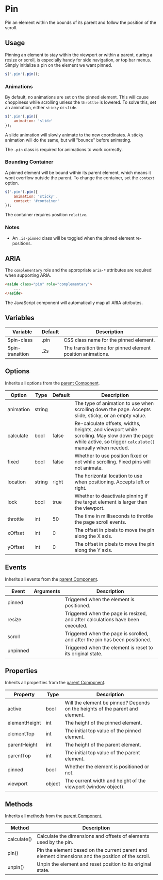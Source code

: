 # Pin #

Pin an element within the bounds of its parent and follow the position of the scroll.

## Usage ##

Pinning an element to stay within the viewport or within a parent, during a resize or scroll, is especially handy for side navigation, or top bar menus. Simply initialize a pin on the element we want pinned.

```javascript
$('.pin').pin();
```

### Animations ###

By default, no animations are set on the pinned element. This will cause choppiness while scrolling unless the `throttle` is lowered. To solve this, set an animation, either `sticky` or `slide`.

```javascript
$('.pin').pin({
    animation: 'slide'
});
```

A slide animation will slowly animate to the new coordinates. A sticky animation will do the same, but will "bounce" before animating.

<div class="notice is-info">
    The <code>.pin</code> class is required for animations to work correctly.
</div>

### Bounding Container ###

A pinned element will be bound within its parent element, which means it wont overflow outside the parent. To change the container, set the `context` option.

```javascript
$('.pin').pin({
    animation: 'sticky',
    context: '#container'
});
```

<div class="notice is-warning">
    The container requires position <code>relative</code>.
</div>

### Notes ###

* An `.is-pinned` class will be toggled when the pinned element re-positions.

## ARIA ##

The `complementary` role and the appropriate `aria-*` attributes are required when supporting ARIA.

```html
<aside class="pin" role="complementary">
    ...
</aside>
```

<div class="notice is-info">
    The JavaScript component will automatically map all ARIA attributes.
</div>

## Variables ##

<table class="table is-striped data-table">
    <thead>
        <tr>
            <th>Variable</th>
            <th>Default</th>
            <th>Description</th>
        </tr>
    </thead>
    <tbody>
        <tr>
            <td>$pin-class</td>
            <td>.pin</td>
            <td>CSS class name for the pinned element.</td>
        </tr>
        <tr>
            <td>$pin-transition</td>
            <td>.2s</td>
            <td>The transition time for pinned element position animations.</td>
        </tr>
    </tbody>
</table>

## Options ##

Inherits all options from the [parent Component](component.md#options).

<table class="table is-striped data-table">
    <thead>
        <tr>
            <th>Option</th>
            <th>Type</th>
            <th>Default</th>
            <th>Description</th>
        </tr>
    </thead>
    <tbody>
        <tr>
            <td>animation</td>
            <td>string</td>
            <td></td>
            <td>
                The type of animation to use when scrolling down the page.
                Accepts slide, sticky, or an empty value.
            </td>
        </tr>
        <tr>
            <td>calculate</td>
            <td>bool</td>
            <td>false</td>
            <td>
                Re-calculate offsets, widths, heights, and viewport while scrolling.
                May slow down the page while active, so trigger <code>calculate()</code> manually when needed.
            </td>
        </tr>
        <tr>
            <td>fixed</td>
            <td>bool</td>
            <td>false</td>
            <td>
                Whether to use position fixed or not while scrolling.
                Fixed pins will not animate.
            </td>
        </tr>
        <tr>
            <td>location</td>
            <td>string</td>
            <td>right</td>
            <td>
                The horizontal location to use when positioning.
                Accepts left or right.
            </td>
        </tr>
        <tr>
            <td>lock</td>
            <td>bool</td>
            <td>true</td>
            <td>
                Whether to deactivate pinning if the target element is larger than the viewport.
            </td>
        </tr>
        <tr>
            <td>throttle</td>
            <td>int</td>
            <td>50</td>
            <td>The time in milliseconds to throttle the page scroll events.</td>
        </tr>
        <tr>
            <td>xOffset</td>
            <td>int</td>
            <td>0</td>
            <td>The offset in pixels to move the pin along the X axis.</td>
        </tr>
        <tr>
            <td>yOffset</td>
            <td>int</td>
            <td>0</td>
            <td>The offset in pixels to move the pin along the Y axis.</td>
        </tr>
    </tbody>
</table>

## Events ##

Inherits all events from the [parent Component](component.md#events).

<table class="table is-striped data-table">
    <thead>
        <tr>
            <th>Event</td>
            <th>Arguments</th>
            <th>Description</th>
        </tr>
    </thead>
    <tbody>
        <tr>
            <td>pinned</td>
            <td></td>
            <td>Triggered when the element is positioned.</td>
        </tr>
        <tr>
            <td>resize</td>
            <td></td>
            <td>Triggered when the page is resized, and after calculations have been executed.</td>
        </tr>
        <tr>
            <td>scroll</td>
            <td></td>
            <td>Triggered when the page is scrolled, and after the pin has been positioned.</td>
        </tr>
        <tr>
            <td>unpinned</td>
            <td></td>
            <td>Triggered when the element is reset to its original state.</td>
        </tr>
    </tbody>
</table>

## Properties ##

Inherits all properties from the [parent Component](component.md#properties).

<table class="table is-striped data-table">
    <thead>
        <tr>
            <th>Property</th>
            <th>Type</th>
            <th>Description</th>
        </tr>
    </thead>
    <tbody>
        <tr>
            <td>active</td>
            <td>bool</td>
            <td>Will the element be pinned? Depends on the heights of the parent and element.</td>
        </tr>
        <tr>
            <td>elementHeight</td>
            <td>int</td>
            <td>The height of the pinned element.</td>
        </tr>
        <tr>
            <td>elementTop</td>
            <td>int</td>
            <td>The initial top value of the pinned element.</td>
        </tr>
        <tr>
            <td>parentHeight</td>
            <td>int</td>
            <td>The height of the parent element.</td>
        </tr>
        <tr>
            <td>parentTop</td>
            <td>int</td>
            <td>The initial top value of the parent element.</td>
        </tr>
        <tr>
            <td>pinned</td>
            <td>bool</td>
            <td>Whether the element is positioned or not.</td>
        </tr>
        <tr>
            <td>viewport</td>
            <td>object</td>
            <td>The current width and height of the viewport (window object).</td>
        </tr>
    </tbody>
</table>

## Methods ##

Inherits all methods from the [parent Component](component.md#methods).

<table class="table is-striped data-table">
    <thead>
        <tr>
            <th>Method</th>
            <th>Description</th>
        </tr>
    </thead>
    <tbody>
        <tr>
            <td>calculate()</td>
            <td>
                Calculate the dimensions and offsets of elements used by the pin.
            </td>
        </tr>
        <tr>
            <td>pin()</td>
            <td>
                Pin the element based on the current parent and element dimensions and the position of the scroll.
            </td>
        </tr>
        <tr>
            <td>unpin()</td>
            <td>
               Unpin the element and reset position to its original state.
            </td>
        </tr>
    </tbody>
</table>
